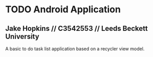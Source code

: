 # TODO Android Application

## Jake Hopkins // C3542553 // Leeds Beckett University


A basic to do task list application based on a recycler view model.
